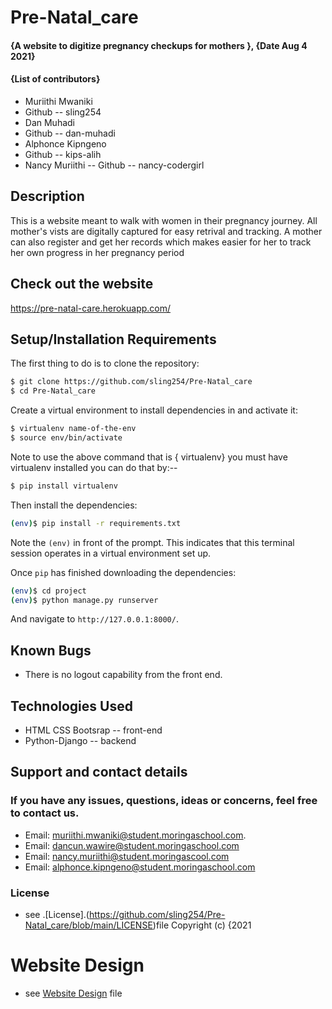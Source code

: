 # Pre-Natal_care
#### {A website to digitize pregnancy checkups for mothers }, {Date Aug 4 2021}
#### **{List of contributors}**
- Muriithi Mwaniki
- Github -- sling254
- Dan Muhadi
- Github -- dan-muhadi
- Alphonce Kipngeno
- Github -- kips-alih
- Nancy Muriithi
-- Github -- nancy-codergirl
## Description
This is a website meant to walk with women in their pregnancy journey. All mother's vists are digitally  captured for easy retrival and tracking. 
A mother can also register and get her records which makes easier for her to track her own progress in her pregnancy period

## Check out the website
https://pre-natal-care.herokuapp.com/

## Setup/Installation Requirements

The first thing to do is to clone the repository:

```sh
$ git clone https://github.com/sling254/Pre-Natal_care
$ cd Pre-Natal_care
```

Create a virtual environment to install dependencies in and activate it:

```sh
$ virtualenv name-of-the-env
$ source env/bin/activate
```
Note to use the above command that is { virtualenv} you must have virtualenv installed you can do that by:--
```sh
$ pip install virtualenv 

```
Then install the dependencies:

```sh
(env)$ pip install -r requirements.txt
```
Note the `(env)` in front of the prompt. This indicates that this terminal
session operates in a virtual environment set up.

Once `pip` has finished downloading the dependencies:
```sh
(env)$ cd project
(env)$ python manage.py runserver
```
And navigate to `http://127.0.0.1:8000/`.



## Known Bugs
- There is no logout capability from the front end.

## Technologies Used
- HTML CSS Bootsrap -- front-end
- Python-Django -- backend

## Support and contact details
### If  you have any issues, questions, ideas or concerns, feel free to contact us.
- Email: muriithi.mwaniki@student.moringaschool.com.
- Email: dancun.wawire@student.moringaschool.com
- Email: nancy.muriithi@student.moringascool.com
- Email: alphonce.kipngeno@student.moringaschool.com

### License
* see .[License].(https://github.com/sling254/Pre-Natal_care/blob/main/LICENSE)file
Copyright (c) {2021
# Website Design
* see [Website Design](https://www.figma.com/file/ggJJI9Gpoi28g3RF2I1UX3/prenatal%2Fmaternal-care?node-id=0%3A1) file
